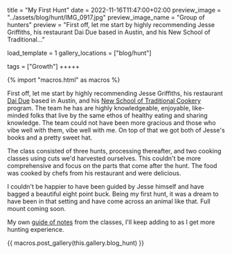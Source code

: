 title = "My First Hunt"
date = 2022-11-16T11:47:00+02:00
preview_image = "../assets/blog/hunt/IMG_0917.jpg"
preview_image_name = "Group of hunters"
preview = "First off, let me start by highly recommending Jesse Griffiths, his restaurant Dai Due based in Austin, and his New School of Traditional..."

load_template = 1
gallery_locations = ["blog/hunt"]

tags = ["Growth"]
+++++

{% import "macros.html" as macros %}

First off, let me start by highly recommending Jesse Griffiths, his restaurant [Dai Due](https://www.daidue.com/) based in Austin, and his [New School of Traditional Cookery](https://www.newschooloftraditionalcookery.com/home) program. The team he has are highly knowledgeable, enjoyable, like-minded folks that live by the same ethos of healthy eating and sharing knowledge. The team could not have been more gracious and those who vibe well with them, vibe well with me. On top of that we got both of Jesse's books and a pretty sweet hat.

The class consisted of three hunts, processing thereafter, and two cooking classes using cuts we'd harvested ourselves. This couldn't be more comprehensive and focus on the parts that come after the hunt. The food was cooked by chefs from his restaurant and were delicious.

I couldn't be happier to have been guided by Jesse himself and have bagged a beautiful eight point buck. Being my first hunt, it was a dream to have been in that setting and have come across an animal like that. Full mount coming soon.

My own [guide of notes](https://docs.google.com/document/d/1XmbhD0Q6YOHvGvCg8SvnLgfY96jlbQ7sHEdgO16MMsc/edit#heading=h.9p9k665p9841) from the classes, I'll keep adding to as I get more hunting experience.


{{ macros.post_gallery(this.gallery.blog_hunt) }}

